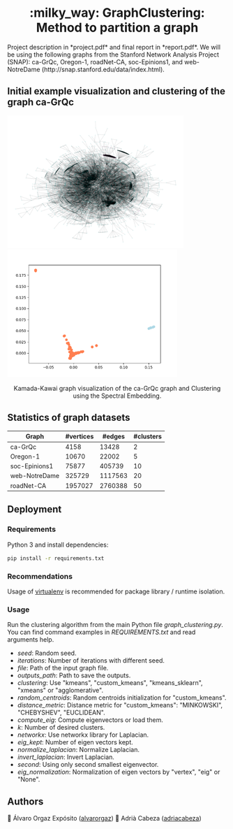<h1 align="center">:milky_way: GraphClustering: Method to partition a graph </h1>
Project description in *project.pdf* and final report in *report.pdf*. We will be using the following graphs from the Stanford Network Analysis Project (SNAP): ca-GrQc, Oregon-1, roadNet-CA, soc-Epinions1, and web-NotreDame (http://snap.stanford.edu/data/index.html).

## Initial example visualization and clustering of the graph ca-GrQc
<p float="center">
  <img src="docs/images/ca-GrQc_kamada_kawai_graph_colormap2clusters.png" width="405"/>
  <img src="docs/images/ca-GrQcSpectralClustering2D.png" width="390"/> 
</p>
<p align="center"> Kamada-Kawai graph visualization of the ca-GrQc graph and Clustering using the Spectral Embedding. </p>

## Statistics of graph datasets
| Graph         | #vertices | #edges  | #clusters |
|---------------|-----------|---------|-----------|
| ca-GrQc       | 4158      | 13428   | 2         |
| Oregon-1      | 10670     | 22002   | 5         |
| soc-Epinions1 | 75877     | 405739  | 10        |
| web-NotreDame | 325729    | 1117563 | 20        |
| roadNet-CA    | 1957027   | 2760388 | 50        |
 
## Deployment

### Requirements
Python 3 and install dependencies:
```bash
pip install -r requirements.txt
```

### Recommendations
Usage of [virtualenv](https://realpython.com/blog/python/python-virtual-environments-a-primer/) is recommended for package library / runtime isolation.

### Usage
Run the clustering algorithm from the main Python file *graph_clustering.py*. You can find command examples in *REQUIREMENTS.txt* and read arguments help.

- *seed*: Random seed.
- *iterations*: Number of iterations with different seed.
- *file*: Path of the input graph file.
- *outputs_path*: Path to save the outputs.
- *clustering*: Use "kmeans", "custom_kmeans", "kmeans_sklearn", "xmeans" or "agglomerative".
- *random_centroids*: Random centroids initialization for "custom_kmeans".
- *distance_metric*: Distance metric for "custom_kmeans": "MINKOWSKI", "CHEBYSHEV", "EUCLIDEAN".
- *compute_eig*: Compute eigenvectors or load them.
- *k*: Number of desired clusters.
- *networkx*: Use networkx library for Laplacian.
- *eig_kept*: Number of eigen vectors kept.
- *normalize_laplacian*: Normalize Laplacian.
- *invert_laplacian*: Invert Laplacian.
- *second*: Using only second smallest eigenvector.
- *eig_normalization*: Normalization of eigen vectors by "vertex", "eig" or "None".

## Authors

👤 Álvaro Orgaz Expósito ([alvarorgaz](https://github.com/alvarorgaz))
👤 Adrià Cabeza ([adriacabeza](https://github.com/adriacabeza))
